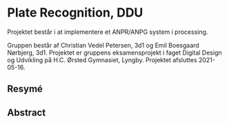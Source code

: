 # Plate Recognition, DDU
Projektet består i at implementere et ANPR/ANPG system i processing.

Gruppen består af Christian Vedel Petersen, 3d1 og Emil Boesgaard Nørbjerg, 3d1.
Projektet er gruppens eksamensprojekt i faget Digital Design og Udvikling på H.C. Ørsted Gymnasiet, Lyngby.
Projektet afsluttes 2021-05-16.

## Resymé


## Abstract
